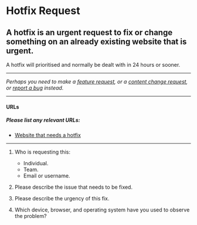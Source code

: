 # Hotfix Request
## A hotfix is an urgent request to fix or change something on an already existing website that is urgent.

A hotfix will prioritised and normally be dealt with in 24 hours or sooner.

---

_Perhaps you need to make a [feature request](/feature-request.md), or a [content change request](/content-change-request.md), or [report a bug](/bug-report.md) instead._

---

#### URLs
##### Please list any relevant URLs:
   * [Website that needs a hotfix](#)

---
1. Who is requesting this:
    * Individual.
    * Team.
    * Email or username.

2. Please describe the issue that needs to be fixed.

3. Please describe the urgency of this fix.

4. Which device, browser, and operating system have you used to observe the problem?
